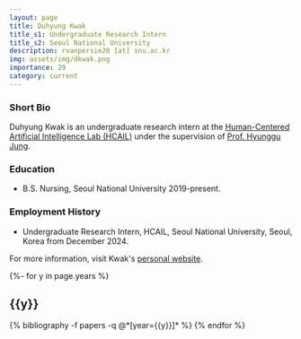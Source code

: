 ```yaml
---
layout: page
title: Duhyung Kwak
title_s1: Undergraduate Research Intern
title_s2: Seoul National University
description: rvanpersie20 [at] snu.ac.kr
img: assets/img/dkwak.png
importance: 29
category: current
---
```


### Short Bio
<p>Duhyung Kwak is an undergraduate research intern at the <a href="http://hcail.snu.ac.kr">Human-Centered Artificial Intelligence Lab (HCAIL)</a> under the supervision of <a href="http://hyunggujung.com">Prof. Hyunggu Jung</a>.
</p>

### Education
<ul>
<li>B.S. Nursing, Seoul National University 2019-present.
</li>
</ul>

### Employment History
<ul>
<li>Undergraduate Research Intern, HCAIL, Seoul National University, Seoul, Korea from December 2024.
</li>
</ul>

For more information, visit Kwak's [personal website](https://duhyung.framer.website/).

<!-- _pages/publications.md -->
<div class="publications">

{%- for y in page.years %}
  <h2 class="year">{{y}}</h2>
  {% bibliography -f papers -q @*[year={{y}}]* %}
{% endfor %}

</div>
